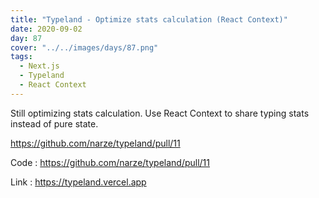 ```yaml
---
title: "Typeland - Optimize stats calculation (React Context)"
date: 2020-09-02
day: 87
cover: "../../images/days/87.png"
tags:
  - Next.js
  - Typeland
  - React Context
---
```


Still optimizing stats calculation.
Use React Context to share typing stats instead of pure state.

https://github.com/narze/typeland/pull/11

Code : https://github.com/narze/typeland/pull/11

Link : https://typeland.vercel.app

